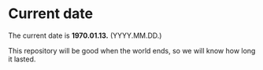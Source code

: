 # Current date

The current date is **1970.01.13.** (YYYY.MM.DD.)

This repository will be good when the world ends, so we will know how long it lasted.